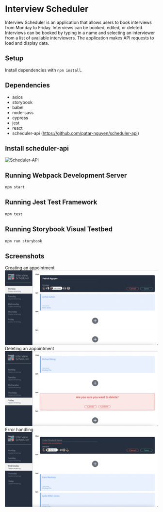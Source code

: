 # Interview Scheduler
Interview Scheduler is an application that allows users to book interviews from Monday to Friday. Interviews can be booked, edited, or deleted. Interviews can be booked by typing in a name and selecting an interviewer from a list of available interviewers. The application makes API requests to load and display data.


## Setup

Install dependencies with `npm install`.

## Dependencies
- axios 
- storybook
- babel
- node-sass
- cypress
- jest
- react
- scheduler-api (https://github.com/patar-nguyen/scheduler-api)

## Install scheduler-api
![Scheduler-API](https://github.com/patar-nguyen/scheduler-api)

## Running Webpack Development Server

```sh
npm start
```

## Running Jest Test Framework

```sh
npm test
```

## Running Storybook Visual Testbed

```sh
npm run storybook
```
## Screenshots
Creating an appointment
![Creating an appointment](https://github.com/patar-nguyen/scheduler/blob/master/docs/Create.jpg?raw=true)
Deleting an appointment
![Deleting an appointment](https://github.com/patar-nguyen/scheduler/blob/master/docs/Delete.jpg?raw=true)
Error handling
![Error Handling](https://github.com/patar-nguyen/scheduler/blob/master/docs/Error%20Handling.jpg?raw=true)
